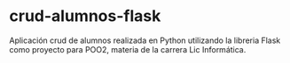 # crud-alumnos-flask
Aplicación crud de alumnos realizada en Python utilizando la libreria Flask como proyecto para POO2, materia de la carrera Lic Informática.

